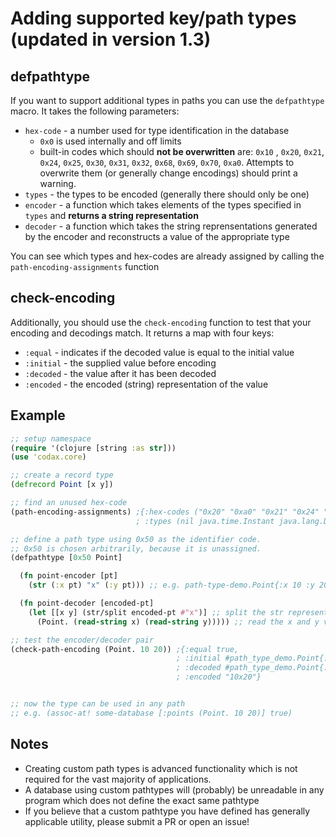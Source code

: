 # Adding supported key/path types (updated in version 1.3)

## defpathtype

If you want to support additional types in paths you can use the `defpathtype` macro.
It takes the following parameters:

  - `hex-code` - a number used for type identification in the database
    - `0x0` is used internally and off limits
    - built-in codes which should **not be overwritten** are: `0x10` , `0x20`, `0x21`, `0x24`, `0x25`, `0x30`, `0x31`, `0x32`, `0x68`, `0x69`, `0x70`, `0xa0`. Attempts to overwrite them (or generally change encodings) should print a warning.
  - `types` - the types to be encoded (generally there should only be one)
  - `encoder` - a function which takes elements of the types specified in `types` and **returns a string representation**
  - `decoder` - a function which takes the string reprensentations generated by the encoder and reconstructs a value of the appropriate type

You can see which types and hex-codes are already assigned by calling the `path-encoding-assignments` function

## check-encoding

Additionally, you should use the `check-encoding` function to test that your encoding and decodings match.
It returns a map with four keys:

  - `:equal` - indicates if the decoded value is equal to the initial value
  - `:initial` - the supplied value before encoding
  - `:decoded` - the value after it has been decoded
  - `:encoded` - the encoded (string) representation of the value

## Example

```clojure
;; setup namespace
(require '(clojure [string :as str]))
(use 'codax.core)

;; create a record type
(defrecord Point [x y])

;; find an unused hex-code
(path-encoding-assignments) ;{:hex-codes ("0x20" "0xa0" "0x21" "0x24" "0x25" "0x68" "0x69" "0x10" "0x30" "0x70" "0x31" "0x32"),
                            ; :types (nil java.time.Instant java.lang.Double clojure.lang.Symbol java.lang.String ...}

;; define a path type using 0x50 as the identifier code.
;; 0x50 is chosen arbitrarily, because it is unassigned.
(defpathtype [0x50 Point]

  (fn point-encoder [pt]
    (str (:x pt) "x" (:y pt))) ;; e.g. path-type-demo.Point{:x 10 :y 20} becomes "10x20"

  (fn point-decoder [encoded-pt]
    (let [[x y] (str/split encoded-pt #"x")] ;; split the str representation on "x"
      (Point. (read-string x) (read-string y))))) ;; read the x and y values and use them to reconstruct the point

;; test the encoder/decoder pair
(check-path-encoding (Point. 10 20)) ;{:equal true,
                                     ; :initial #path_type_demo.Point{:x 10, :y 20},
                                     ; :decoded #path_type_demo.Point{:x 10, :y 20},
                                     ; :encoded "10x20"}


;; now the type can be used in any path
;; e.g. (assoc-at! some-database [:points (Point. 10 20)] true)
```

## Notes

  - Creating custom path types is advanced functionality which is not required for the vast majority of applications.
  - A database using custom pathtypes will (probably) be unreadable in any program which does not define the exact same pathtype
  - If you believe that a custom pathtype you have defined has generally applicable utility, please submit a PR or open an issue!
